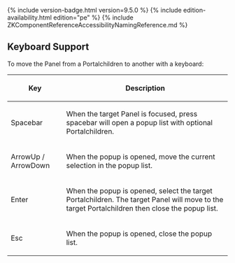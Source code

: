  {% include
version-badge.html version=9.5.0 %} {% include edition-availability.html edition="pe" %} {% include
ZKComponentReferenceAccessibilityNamingReference.md %}

## Keyboard Support

To move the Panel from a Portalchildren to another with a keyboard:

<table>
<thead>
<tr class="header">
<th><center>
<p>Key</p>
</center></th>
<th><center>
<p>Description</p>
</center></th>
</tr>
</thead>
<tbody>
<tr class="odd">
<td><p>Spacebar</p></td>
<td><p>When the target Panel is focused, press spacebar will open a
popup list with optional Portalchildren.</p></td>
</tr>
<tr class="even">
<td><p>ArrowUp / ArrowDown</p></td>
<td><p>When the popup is opened, move the current selection in the popup
list.</p></td>
</tr>
<tr class="odd">
<td><p>Enter</p></td>
<td><p>When the popup is opened, select the target Portalchildren. The
target Panel will move to the target Portalchildren then close the popup
list.</p></td>
</tr>
<tr class="even">
<td><p>Esc</p></td>
<td><p>When the popup is opened, close the popup list.</p></td>
</tr>
</tbody>
</table>
